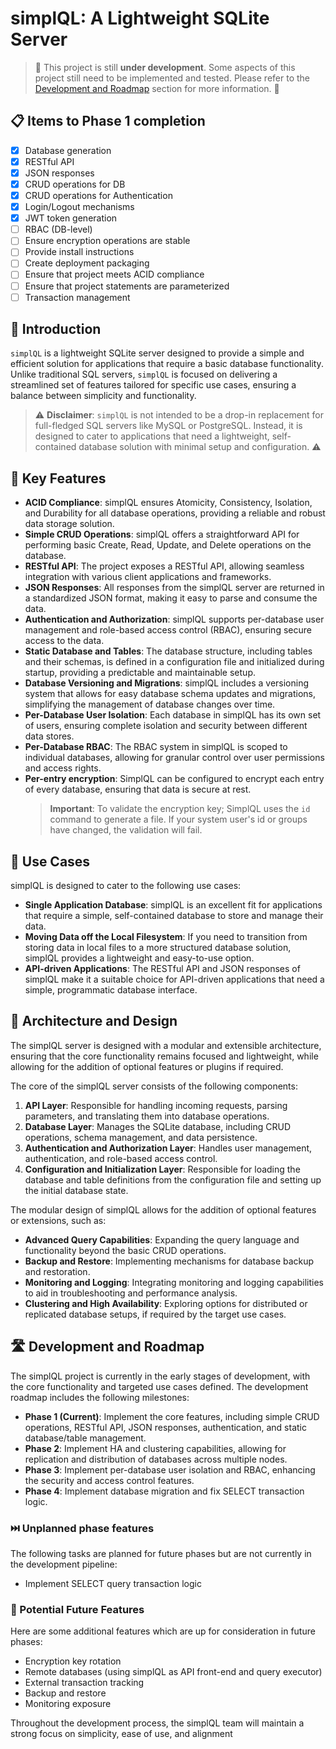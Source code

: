 # simplQL: A Lightweight SQLite Server

> 🚧 This project is still **under development**. Some aspects of this project still need to be implemented and tested. Please refer to the [Development and Roadmap](#️-development-and-roadmap) section for more information. 🚧

## 📋 Items to Phase 1 completion

- [x] Database generation
- [x] RESTful API
- [x] JSON responses
- [x] CRUD operations for DB
- [x] CRUD operations for Authentication
- [x] Login/Logout mechanisms
- [x] JWT token generation
- [ ] RBAC (DB-level)
- [ ] Ensure encryption operations are stable
- [ ] Provide install instructions
- [ ] Create deployment packaging
- [ ] Ensure that project meets ACID compliance
- [ ] Ensure that project statements are parameterized
- [ ] Transaction management

## 👋 Introduction

`simplQL` is a lightweight SQLite server designed to provide a simple and efficient solution for applications that require a basic database functionality. Unlike traditional SQL servers, `simplQL` is focused on delivering a streamlined set of features tailored for specific use cases, ensuring a balance between simplicity and functionality.

> ⚠️ **Disclaimer**: `simplQL` is not intended to be a drop-in replacement for full-fledged SQL servers like MySQL or PostgreSQL. Instead, it is designed to cater to applications that need a lightweight, self-contained database solution with minimal setup and configuration. ⚠️

## 🔑 Key Features

- **ACID Compliance**: simplQL ensures Atomicity, Consistency, Isolation, and Durability for all database operations, providing a reliable and robust data storage solution.
- **Simple CRUD Operations**: simplQL offers a straightforward API for performing basic Create, Read, Update, and Delete operations on the database.
- **RESTful API**: The project exposes a RESTful API, allowing seamless integration with various client applications and frameworks.
- **JSON Responses**: All responses from the simplQL server are returned in a standardized JSON format, making it easy to parse and consume the data.
- **Authentication and Authorization**: simplQL supports per-database user management and role-based access control (RBAC), ensuring secure access to the data.
- **Static Database and Tables**: The database structure, including tables and their schemas, is defined in a configuration file and initialized during startup, providing a predictable and maintainable setup.
- **Database Versioning and Migrations**: simplQL includes a versioning system that allows for easy database schema updates and migrations, simplifying the management of database changes over time.
- **Per-Database User Isolation**: Each database in simplQL has its own set of users, ensuring complete isolation and security between different data stores.
- **Per-Database RBAC**: The RBAC system in simplQL is scoped to individual databases, allowing for granular control over user permissions and access rights.
- **Per-entry encryption**: SimplQL can be configured to encrypt each entry of every database, ensuring that data is secure at rest.
  > **Important**: To validate the encryption key; SimplQL uses the `id` command to generate a file. If your system user's id or groups have changed, the validation will fail.

## 💼 Use Cases

simplQL is designed to cater to the following use cases:

- **Single Application Database**: simplQL is an excellent fit for applications that require a simple, self-contained database to store and manage their data.
- **Moving Data off the Local Filesystem**: If you need to transition from storing data in local files to a more structured database solution, simplQL provides a lightweight and easy-to-use option.
- **API-driven Applications**: The RESTful API and JSON responses of simplQL make it a suitable choice for API-driven applications that need a simple, programmatic database interface.

## 🧬 Architecture and Design

The simplQL server is designed with a modular and extensible architecture, ensuring that the core functionality remains focused and lightweight, while allowing for the addition of optional features or plugins if required.

The core of the simplQL server consists of the following components:

1. **API Layer**: Responsible for handling incoming requests, parsing parameters, and translating them into database operations.
2. **Database Layer**: Manages the SQLite database, including CRUD operations, schema management, and data persistence.
3. **Authentication and Authorization Layer**: Handles user management, authentication, and role-based access control.
4. **Configuration and Initialization Layer**: Responsible for loading the database and table definitions from the configuration file and setting up the initial database state.
  
The modular design of simplQL allows for the addition of optional features or extensions, such as:

- **Advanced Query Capabilities**: Expanding the query language and functionality beyond the basic CRUD operations.
- **Backup and Restore**: Implementing mechanisms for database backup and restoration.
- **Monitoring and Logging**: Integrating monitoring and logging capabilities to aid in troubleshooting and performance analysis.
- **Clustering and High Availability**: Exploring options for distributed or replicated database setups, if required by the target use cases.

## 🛣️ Development and Roadmap

The simplQL project is currently in the early stages of development, with the core functionality and targeted use cases defined. The development roadmap includes the following milestones:

- **Phase 1 (Current)**: Implement the core features, including simple CRUD operations, RESTful API, JSON responses, authentication, and static database/table management.
- **Phase 2**: Implement HA and clustering capabilities, allowing for replication and distribution of databases across multiple nodes.
- **Phase 3**: Implement per-database user isolation and RBAC, enhancing the security and access control features.
- **Phase 4**: Implement database migration and fix SELECT transaction logic.


### ⏭️ Unplanned phase features

The following tasks are planned for future phases but are not currently in the development pipeline:
- Implement SELECT query transaction logic

### 💭 Potential Future Features

Here are some additional features which are up for consideration in future phases:
- Encryption key rotation
- Remote databases (using simplQL as API front-end and query executor)
- External transaction tracking
- Backup and restore
- Monitoring exposure

Throughout the development process, the simplQL team will maintain a strong focus on simplicity, ease of use, and alignment